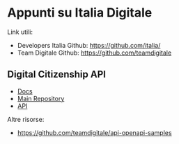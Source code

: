 # Appunti su Italia Digitale

Link utili:
  - Developers Italia Github: https://github.com/italia/
  - Team Digitale Github: https://github.com/teamdigitale

## Digital Citizenship API
  - [Docs](https://teamdigitale.github.io/digital-citizenship)
  - [Main Repository](https://github.com/teamdigitale/digital-citizenship)
  - [API](https://teamdigitale.github.io/digital-citizenship/api/public.html)
  
Altre risorse:
  - https://github.com/teamdigitale/api-openapi-samples
  
  


